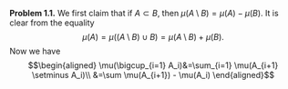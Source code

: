 **Problem 1.1.** We first claim that if $A \subset B$, then $\mu(A \setminus B) = \mu(A) - \mu(B)$.  It is clear from the equality 
$$\mu(A) = \mu((A \setminus B) \cup B) = \mu(A \setminus B) + \mu(B).$$
Now we have
$$\begin{aligned}
\mu(\bigcup_{i=1} A_i)&=\sum_{i=1} \mu(A_{i+1} \setminus A_i)\\
&=\sum \mu(A_{i+1}) - \mu(A_i)
\end{aligned}$$
<!--stackedit_data:
eyJoaXN0b3J5IjpbLTE2ODE1NDEwODhdfQ==
-->